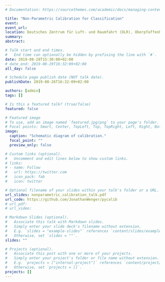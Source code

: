 ```yaml
---
# Documentation: https://sourcethemes.com/academic/docs/managing-content/

title: "Non-Parametric Calibration for Classification"
event:
event_url:
location: Deutsches Zentrum für Luft- und Raumfahrt (DLR), Oberpfaffenhofen
summary:
abstract:

# Talk start and end times.
#   End time can optionally be hidden by prefixing the line with `#`.
date: 2019-08-28T15:30:00+02:00
# date_end: 2019-08-29T16:32:09+02:00
all_day: false

# Schedule page publish date (NOT talk date).
publishDate: 2019-08-26T16:32:09+02:00

authors: [admin]
tags: []

# Is this a featured talk? (true/false)
featured: false

# Featured image
# To use, add an image named `featured.jpg/png` to your page's folder.
# Focal points: Smart, Center, TopLeft, Top, TopRight, Left, Right, BottomLeft, Bottom, BottomRight.
image:
  caption: "Schematic diagram of calibration."
  focal_point: ""
  preview_only: false

# Custom links (optional).
#   Uncomment and edit lines below to show custom links.
# links:
# - name: Follow
#   url: https://twitter.com
#   icon_pack: fab
#   icon: twitter

# Optional filename of your slides within your talk's folder or a URL.
url_slides: nonparametric_calibration_talk.pdf
url_code: https://github.com/JonathanWenger/pycalib
# url_pdf:
# url_video:

# Markdown Slides (optional).
#   Associate this talk with Markdown slides.
#   Simply enter your slide deck's filename without extension.
#   E.g. `slides = "example-slides"` references `content/slides/example-slides.md`.
#   Otherwise, set `slides = ""`.
slides: ""

# Projects (optional).
#   Associate this post with one or more of your projects.
#   Simply enter your project's folder or file name without extension.
#   E.g. `projects = ["internal-project"]` references `content/project/deep-learning/index.md`.
#   Otherwise, set `projects = []`.
projects: []
---
```

